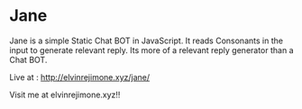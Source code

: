 # Jane

Jane is a simple Static Chat BOT in JavaScript. It reads Consonants in the input to generate relevant reply. Its more of a relevant reply generator than a Chat BOT.

Live at : http://elvinrejimone.xyz/jane/

Visit me at elvinrejimone.xyz!!

